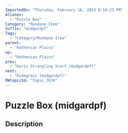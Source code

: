 ```yaml
---
ImportedOn: "Thursday, February 16, 2023 6:10:23 PM"
Aliases:
  - "Puzzle Box"
Category: "Mundane Item"
Suffix: "midgardpf"
Tags:
  - "Category/Mundane-Item"
parent:
  - "Rothenian Plains"
up:
  - "Rothenian Plains"
prev:
  - "Kariv Strangling Scarf (midgardpf)"
next:
  - "Ridegrass (midgardpf)"
RWtopicId: "Topic_7630"
---
```

# Puzzle Box (midgardpf)
## Description
